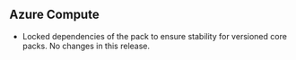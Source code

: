 ## Azure Compute

- Locked dependencies of the pack to ensure stability for versioned core packs. No changes in this release.
